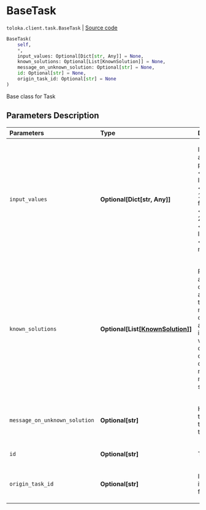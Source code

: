 # BaseTask
`toloka.client.task.BaseTask` | [Source code](https://github.com/Toloka/toloka-kit/blob/v0.1.24/src/client/task.py#L20)

```python
BaseTask(
    self,
    *,
    input_values: Optional[Dict[str, Any]] = None,
    known_solutions: Optional[List[KnownSolution]] = None,
    message_on_unknown_solution: Optional[str] = None,
    id: Optional[str] = None,
    origin_task_id: Optional[str] = None
)
```

Base class for Task

## Parameters Description

| Parameters | Type | Description |
| :----------| :----| :-----------|
`input_values`|**Optional\[Dict\[str, Any\]\]**|<p>Input data for a task. List of pairs: &quot;&lt;input field ID 1&gt;&quot;: &quot;&lt;field value 1&gt;&quot;, &quot;&lt;input field ID 1&gt;&quot;: &quot;&lt;field value 2&gt;&quot;, ... &quot;&lt;input field ID n&gt;&quot;: &quot;&lt;field value n&gt;&quot;</p>
`known_solutions`|**Optional\[List\[[KnownSolution](toloka.client.task.BaseTask.KnownSolution.md)\]\]**|<p>Responses and hints for control tasks and training tasks. If multiple output fields are included in the validation, all combinations of the correct response must be specified.</p>
`message_on_unknown_solution`|**Optional\[str\]**|<p>Hint for the task (for training tasks).</p>
`id`|**Optional\[str\]**|<p>Task ID.</p>
`origin_task_id`|**Optional\[str\]**|<p>ID of the task it was copied from.</p>

